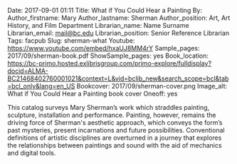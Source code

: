 Date: 2017-09-01 01:11
Title: What if You Could Hear a Painting
By:
Author_firstname: Mary
Author_lastname: Sherman
Author_position: Art, Art History, and Film Department
Librarian_name: Name Surname
Librarian_email: mail@bc.edu
Librarian_position: Senior Reference Librarian
Tags: facpub
Slug: sherman-what
Youtube: https://www.youtube.com/embed/hxaUJ8MM4rY
Sample_pages: 2017/09/sherman-book.pdf
ShowSample_pages: yes
Book_location: https://bc-primo.hosted.exlibrisgroup.com/primo-explore/fulldisplay?docid=ALMA-BC21468402760001021&context=L&vid=bclib_new&search_scope=bcl&tab=bcl_only&lang=en_US
Bookcover: 2017/09/sherman-cover.png
Image_alt: What if You Could Hear a Painting book cover
Oneoff: yes

This catalog surveys Mary Sherman’s work which straddles painting, sculpture, installation and performance. Painting, however, remains the driving force of Sherman's aesthetic approach, which conveys the form’s past mysteries, present incarnations and future possibilities. Conventional definitions of artistic disciplines are overturned in a journey that explores the relationships between paintings and sound with the aid of mechanics and digital tools.

